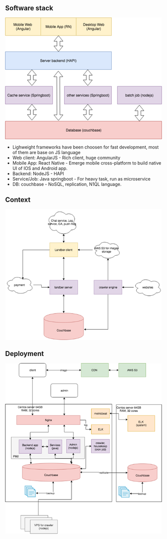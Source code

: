 ## Software stack
![](landber-software-stack.png)

* Lighweight frameworks have been choosen for fast development, most of them are base on JS language
* Web client: AngularJS - Rich client, huge community
* Mobile App: React Native - Emerge mobile cross-platform to build native UI of IOS and Android app. 
* Backend: NodeJS - HAPI
* Service/Job: Java springboot - For heavy task, run as microservice
* DB: couchbase - NoSQL, replication, N1QL language. 

## Context
![](landber-context.png)

## Deployment
![](landber-deployment.png)
